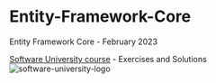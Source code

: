 # Entity-Framework-Core
Entity Framework Core - February 2023

[Software University course](https://softuni.bg/trainings/3966/entity-framework-core-february-2023) - Exercises and Solutions
![software-university-logo](https://user-images.githubusercontent.com/99989417/173138263-15bb5ad8-a9fe-4427-8e39-b624dd83dc4d.svg)
